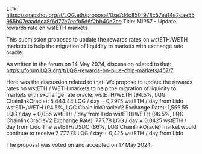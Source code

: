 Link: https://snapshot.org/#/LQG.eth/proposal/0xe7d4c850f978c57ee14e2cae55955b07eaaddca8f6d77e7eefb5d6f2bb40e2ce
Title: MIP57 - Update rewards rate on wstETH markets

This submission proposes to update the rewards rates on wstETH/WETH markets to help the migration of liquidity to markets with exchange rate oracle.

As written in the forum on 14 May 2024, discussion related to that: https://forum.LQG.org/t/LQG-rewards-on-blue-chip-markets/457/7

Here was the discussion related to that:
We propose to update the rewards rates on wstETH / WETH markets to help the migration of liquidity to markets with exchange rate oracle:
wstETH/WETH (94.5%, LQG ChainlinkOracle): 5,444.44 LQG / day + 0,2975 wstETH / day from Lido
wstETH/WETH (94.5%, LQG ChainlinkOracleV2 Exchange Rate): 1,555.55 LQG / day + 0,085 wstETH / day from Lido
wstETH/WETH (96.5%, LQG ChainlinkOracleV2 Exchange Rate): 777.78 LQG / day + 0,0425 wstETH / day from Lido
The wstETH/USDC (86%, LQG ChainlinkOracle) market would continue to receive 7 777,78 LQG / day + 0,425 wstETH / day from Lido

The proposal was voted on and accepted on 17 May 2024.